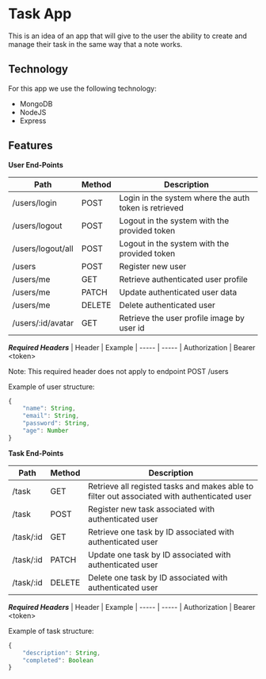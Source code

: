 # Task App

This is an idea of an app that will give to the user the ability to create and manage their task in the same way that a note works.

## Technology

For this app we use the following technology:

- MongoDB
- NodeJS
- Express

## Features

**User End-Points**

|   Path                |   Method  |   Description
|   ------              |   ------  |   ------
|   /users/login        |   POST    |   Login in the system where the auth token is retrieved
|   /users/logout       |   POST    |   Logout in the system with the provided token
|   /users/logout/all   |   POST    |   Logout in the system with the provided token
|   /users              |   POST    |   Register new user
|   /users/me           |   GET     |   Retrieve authenticated user profile
|   /users/me           |   PATCH   |   Update authenticated user data
|   /users/me           |   DELETE  |   Delete authenticated user
|   /users/:id/avatar   |   GET     |   Retrieve the user profile image by user id

***Required Headers***
|   Header          |   Example
|   -----           |   -----
|   Authorization   |   Bearer \<token\>

Note:
This required header does not apply to endpoint POST /users

Example of user structure:

```js
{
    "name": String,
    "email": String,
    "password": String,
    "age": Number
}
```

**Task End-Points**

|   Path        |   Method  |   Description
|   ------      |   ------  |   ------
|   /task       |   GET     |   Retrieve all registed tasks and makes able to filter out associated with authenticated user
|   /task       |   POST    |   Register new task associated with authenticated user
|   /task/:id   |   GET     |   Retrieve one task by ID associated with authenticated user
|   /task/:id   |   PATCH   |   Update one task by ID associated with authenticated user
|   /task/:id   |   DELETE  |   Delete one task by ID associated with authenticated user

***Required Headers***
|   Header          |   Example
|   -----           |   -----
|   Authorization   |   Bearer \<token\>


Example of task structure:

```js
{
    "description": String,
    "completed": Boolean
}
```
